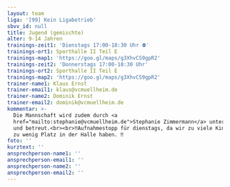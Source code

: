 ```yaml
---
layout: team
liga: '[99] Kein Ligabetrieb'
sbvv_id: null
title: Jugend (gemischte)
alter: 9-14 Jahren
trainings-zeit1: 'Dienstags 17:00-18:30 Uhr ⛔️'
trainings-ort1: Sporthalle II Teil E
trainings-map1: 'https://goo.gl/maps/g3XhvCS9gpR2'
trainings-zeit2: 'Donnerstags 17:00-18:30 Uhr'
trainings-ort2: Sporthalle II Teil E
trainings-map2: 'https://goo.gl/maps/g3XhvCS9gpR2'
trainer-name1: Klaus Ernst
trainer-email1: klaus@vcmuellheim.de
trainer-name2: Dominik Ernst
trainer-email2: dominik@vcmuellheim.de
kommentar: >-
  Die Mannschaft wird zudem durch <a
  href="mailto:stephanie@vcmuellheim.de">Stephanie Zimmermann</a> unterstützt
  und betreut.<br><br>‼️Aufnahmestopp für dienstags, da wir zu viele Kinder und
  zu wenig Platz in der Halle haben. ‼️
foto: ''
kurztext: ''
ansprechperson-name1: ''
ansprechperson-email1: ''
ansprechperson-name2: ''
ansprechperson-email2: ''
---
```


